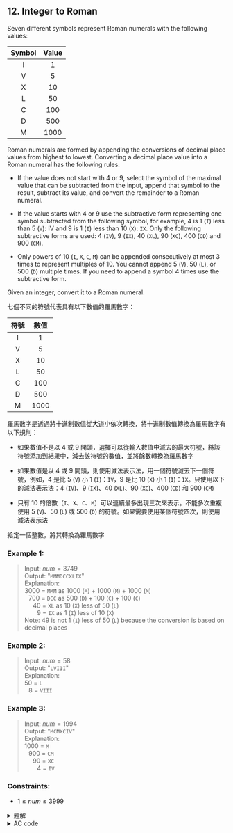 ## 12. Integer to Roman  

Seven different symbols represent Roman numerals with the following values:  

| Symbol | Value |
|:------:|:-----:|
|   I    |   1   |
|   V    |   5   |
|   X    |  10   |
|   L    |  50   |
|   C    |  100  |
|   D    |  500  |
|   M    | 1000  |

Roman numerals are formed by appending the conversions of decimal place values from highest to lowest. Converting a decimal place value into a Roman numeral has the following rules:  

* If the value does not start with 4 or 9, select the symbol of the maximal value that can be subtracted from the input, append that symbol to the result, subtract its value, and convert the remainder to a Roman numeral.  

* If the value starts with 4 or 9 use the subtractive form representing one symbol subtracted from the following symbol, for example, 4 is 1 (`I`) less than 5 (`V`): IV and 9 is 1 (`I`) less than 10 (`X`): `IX`. Only the following subtractive forms are used: 4 (`IV`), 9 (`IX`), 40 (`XL`), 90 (`XC`), 400 (`CD`) and 900 (`CM`).  

* Only powers of 10 (`I`, `X`, `C`, `M`) can be appended consecutively at most 3 times to represent multiples of 10. You cannot append 5 (`V`), 50 (`L`), or 500 (`D`) multiple times. If you need to append a symbol 4 times use the subtractive form.  

Given an integer, convert it to a Roman numeral.  

七個不同的符號代表具有以下數值的羅馬數字：  

| 符號 | 數值 |
|:----:|:----:|
|  I   |  1   |
|  V   |  5   |
|  X   |  10  |
|  L   |  50  |
|  C   | 100  |
|  D   | 500  |
|  M   | 1000 |

羅馬數字是透過將十進制數值從大道小依次轉換，將十進制數值轉換為羅馬數字有以下規則：  

* 如果數值不是以 4 或 9 開頭，選擇可以從輸入數值中減去的最大符號，將該符號添加到結果中，減去該符號的數值，並將餘數轉換為羅馬數字  

* 如果數值是以 4 或 9 開頭，則使用減法表示法，用一個符號減去下一個符號，例如，4 是比 5 (`V`) 小 1 (`I`)：`IV`，9 是比 10 (`X`) 小 1 (`I`)：`IX`。只使用以下的減法表示法：4 (`IV`)、9 (`IX`)、40 (`XL`)、90 (`XC`)、400 (`CD`) 和 900 (`CM`)  

* 只有 10 的倍數（`I`、`X`、`C`、`M`）可以連續最多出現三次來表示。不能多次重複使用 5 (`V`)、50 (`L`) 或 500 (`D`) 的符號。如果需要使用某個符號四次，則使用減法表示法  

給定一個整數，將其轉換為羅馬數字  

### Example 1:  

> Input: $num = 3749$  
> Output: "`MMMDCCXLIX`"  
> Explanation:  
> 3000 = `MMM` as $1000$ (`M`) + $1000$ (`M`) + $1000$ (`M`)  
> &ensp;&thinsp;700 = `DCC` as $500$ (`D`) + $100$ (`C`) + $100$ (`C`)  
> &ensp;&thinsp;&ensp;&thinsp;40 = `XL` as $10$ (`X`) less of $50$ (`L`)  
> &ensp;&thinsp;&ensp;&thinsp;&ensp;&thinsp;9 = `IX` as $1$ (`I`) less of $10$ (`X`)  
> Note: $49$ is not $1$ (`I`) less of $50$ (`L`) because the conversion is based on decimal places  

### Example 2:  

> Input: $num = 58$  
> Output: "`LVIII`"  
> Explanation:  
> 50 = `L`  
> &ensp;&thinsp;8 = `VIII`  

### Example 3:

> Input: $num = 1994$  
> Output: "`MCMXCIV`"  
> Explanation:  
> 1000 = `M`  
> &ensp;&thinsp;900 = `CM`  
> &ensp;&thinsp;&ensp;&thinsp;90 = `XC`  
> &ensp;&thinsp;&ensp;&thinsp;&ensp;&thinsp;4 = `IV`  

### Constraints:  

* $1 \leq num \leq 3999$  

<details>

<summary>題解</summary>

這題是要求將一個整數轉成羅馬數字  

例如 $1$ 就是 `I`  
$3999$ 就是 `MMMCMXCIX`  

由於這題的題目範圍限制在 $1 \leq num \leq 3999$ 之間  
所以其實題目相對簡單一些些  

然後轉換的部分的話  
仔細觀察可以發現  
其實就是把數字猜成 千位、百位、十位、個位  
再一一翻譯  

例如： $1437 \rightarrow$ `MCDXXXVII`  
$1000 \rightarrow$ `M`  
$400 \rightarrow$ `CD`  
$30 \rightarrow$ `XXX`  
$7 \rightarrow$ `VII`  

最後全部合再一起就是了  

其實對各個位數可以分成四類  
* 1 到 3 一類  
* 4 一類  
* 5 到 8 一類  
* 9 一類  

```cpp
class Solution {
public:
    string intToRoman(int num) {
        string ans="";
        int digit3=num/1000;
        int digit2=(num%1000)/100;
        int digit1=(num%100)/10;
        int digit0=num%10;
        //1000
        for(int i=0;i<digit3;i++){
            ans+='M';
        }
        //100
        if(digit2==9){
            ans+="CM";
        }
        else if(digit2>=5){
            ans+="D";
            for(int i=5;i<digit2;i++){
                ans+="C";
            }
        }
        else{
            if(digit2==4){
                ans+="CD";
            }
            else{
                for(int i=0;i<digit2;i++){
                    ans+="C";
                }
            }
        }
        //10
        if(digit1==9){
            ans+="XC";
        }
        else if(digit1>=5){
            ans+="L";
            for(int i=5;i<digit1;i++){
                ans+="X";
            }
        }
        else{
            if(digit1==4){
                ans+="XL";
            }
            else{
                for(int i=0;i<digit1;i++){
                    ans+="X";
                }
            }
        }
        //1
        if(digit0==9){
            ans+="IX";
        }
        else if(digit0>=5){
            ans+="V";
            for(int i=5;i<digit0;i++){
                ans+="I";
            }
        }
        else{
            if(digit0==4){
                ans+="IV";
            }
            else{
                for(int i=0;i<digit0;i++){
                    ans+="I";
                }
            }
        }
        return ans;
    }
};
```

<img width="668" alt="leet0012_0" src="https://github.com/user-attachments/assets/09c4adf8-cc80-4309-add1-2a0fe7d349d7">  

* 空間複雜度： $O(1)$  
* 時間複雜度： $O(1)$  

</details>

<details>

<summary>AC code</summary>

```cpp
class Solution {
public:
    string intToRoman(int num) {
        string ans="";
        int digit3=num/1000;
        int digit2=(num%1000)/100;
        int digit1=(num%100)/10;
        int digit0=num%10;
        //1000
        for(int i=0;i<digit3;i++){
            ans+='M';
        }
        //100
        if(digit2==9){
            ans+="CM";
        }
        else if(digit2>=5){
            ans+="D";
            for(int i=5;i<digit2;i++){
                ans+="C";
            }
        }
        else{
            if(digit2==4){
                ans+="CD";
            }
            else{
                for(int i=0;i<digit2;i++){
                    ans+="C";
                }
            }
        }
        //10
        if(digit1==9){
            ans+="XC";
        }
        else if(digit1>=5){
            ans+="L";
            for(int i=5;i<digit1;i++){
                ans+="X";
            }
        }
        else{
            if(digit1==4){
                ans+="XL";
            }
            else{
                for(int i=0;i<digit1;i++){
                    ans+="X";
                }
            }
        }
        //1
        if(digit0==9){
            ans+="IX";
        }
        else if(digit0>=5){
            ans+="V";
            for(int i=5;i<digit0;i++){
                ans+="I";
            }
        }
        else{
            if(digit0==4){
                ans+="IV";
            }
            else{
                for(int i=0;i<digit0;i++){
                    ans+="I";
                }
            }
        }
        return ans;
    }
};
```

</details>
